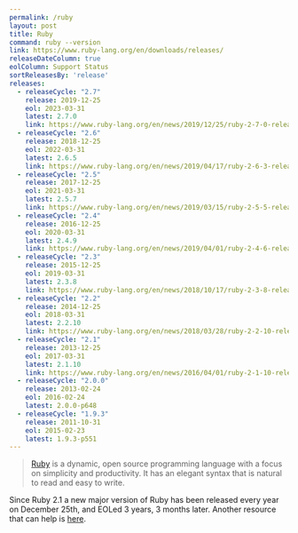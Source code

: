 ```yaml
---
permalink: /ruby
layout: post
title: Ruby
command: ruby --version
link: https://www.ruby-lang.org/en/downloads/releases/
releaseDateColumn: true
eolColumn: Support Status
sortReleasesBy: 'release'
releases:
  - releaseCycle: "2.7"
    release: 2019-12-25
    eol: 2023-03-31
    latest: 2.7.0
    link: https://www.ruby-lang.org/en/news/2019/12/25/ruby-2-7-0-released/
  - releaseCycle: "2.6"
    release: 2018-12-25
    eol: 2022-03-31
    latest: 2.6.5
    link: https://www.ruby-lang.org/en/news/2019/04/17/ruby-2-6-3-released/
  - releaseCycle: "2.5"
    release: 2017-12-25
    eol: 2021-03-31
    latest: 2.5.7
    link: https://www.ruby-lang.org/en/news/2019/03/15/ruby-2-5-5-released/
  - releaseCycle: "2.4"
    release: 2016-12-25
    eol: 2020-03-31
    latest: 2.4.9
    link: https://www.ruby-lang.org/en/news/2019/04/01/ruby-2-4-6-released/
  - releaseCycle: "2.3"
    release: 2015-12-25
    eol: 2019-03-31
    latest: 2.3.8
    link: https://www.ruby-lang.org/en/news/2018/10/17/ruby-2-3-8-released/
  - releaseCycle: "2.2"
    release: 2014-12-25
    eol: 2018-03-31
    latest: 2.2.10
    link: https://www.ruby-lang.org/en/news/2018/03/28/ruby-2-2-10-released/
  - releaseCycle: "2.1"
    release: 2013-12-25
    eol: 2017-03-31
    latest: 2.1.10
    link: https://www.ruby-lang.org/en/news/2016/04/01/ruby-2-1-10-released/
  - releaseCycle: "2.0.0"
    release: 2013-02-24
    eol: 2016-02-24
    latest: 2.0.0-p648
  - releaseCycle: "1.9.3"
    release: 2011-10-31
    eol: 2015-02-23
    latest: 1.9.3-p551
---
```


> [Ruby](https://www.ruby-lang.org/) is a dynamic, open source programming language with a focus on simplicity and productivity. It has an elegant syntax that is natural to read and easy to write.

Since Ruby 2.1 a new major version of Ruby has been released every year on December 25th, and EOLed 3 years, 3 months later. Another resource that can help is [here](https://endoflife.software/programming-languages/server-side-scripting/ruby).
